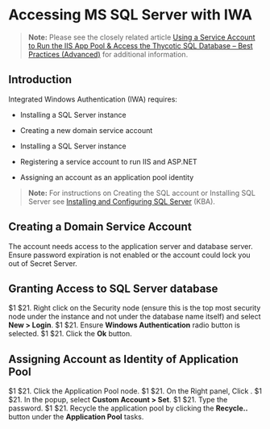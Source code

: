 [title]: # (Accessing MS SQL Server with IWA)
[tags]: # (Integrated Windows Authentication, IWA, Authentication, Credentials. SQL)
[priority]: #

# Accessing MS SQL Server with IWA

> **Note:** Please see the closely related article [Using a Service Account to Run the IIS App Pool & Access the Thycotic SQL Database – Best Practices (Advanced)](https://thycotic.force.com/support/s/article/Best-Adv-Install-Using-a-Service-Account-to-Run-IIS-App-Pool-and-SQL-DB) for additional information.

## Introduction

Integrated Windows Authentication (IWA) requires:

- Installing a SQL Server instance

- Creating a new domain service account

- Installing a SQL Server instance

- Registering  a service account to run IIS and ASP.NET

- Assigning an account as an application pool identity

> **Note:** For instructions on Creating the SQL account or Installing SQL Server see [Installing and Configuring SQL Server](http://updates.thycotic.net/link.ashx?SSSqlServerHelp) (KBA).

## Creating a Domain Service Account

The account needs access to the application server and database server. Ensure password expiration is not enabled or the account could lock you out of Secret Server.

## Granting Access to SQL Server database
$1
$21. Right click on the Security node (ensure this is the top most security node under the instance and not under the database name itself) and select **New \> Login**.
$1
$21. Ensure **Windows Authentication** radio button is selected.
$1
$21. Click the **Ok** button.

<!-- Registering Service Account to Run IIS and ASP.NET](http://ASP.NET)

 Follow the instructions in [Running Secret Server Application Pool as a Service Account](http://support.thycotic.com/KB/a94/running-secret-server-iis-application-pool-with-service.aspx) article. -->

## Assigning Account as Identity of Application Pool 
$1
$21. Click the Application Pool node.
$1
$21. On the Right panel, Click .
$1
$21. In the popup, select **Custom Account \> Set**.
$1
$21. Type the password.
$1
$21. Recycle the application pool by clicking the **Recycle..** button under the **Application Pool** tasks.